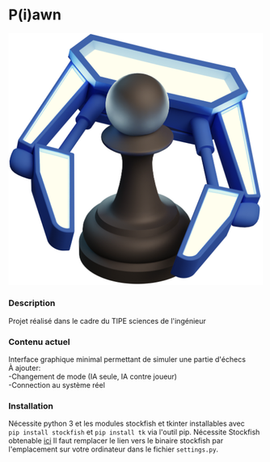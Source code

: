 # P(i)awn

![alt text](https://raw.githubusercontent.com/Robotw4r/TIPE/master/logoarmgrade.png)

### Description
Projet réalisé dans le cadre du TIPE sciences de l'ingénieur

### Contenu actuel
Interface graphique minimal permettant de simuler une partie d'échecs  
À ajouter:  
-Changement de mode (IA seule, IA contre joueur)  
-Connection au système réel

### Installation
Nécessite python 3 et les modules stockfish et tkinter
installables avec  
```pip install stockfish``` et ```pip install tk``` via l'outil pip.
Nécessite Stockfish obtenable [ici](https://stockfishchess.org/download/)
Il faut remplacer le lien vers le binaire stockfish par l'emplacement sur votre ordinateur dans le fichier `settings.py`.
